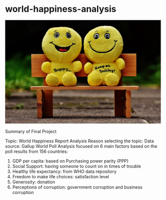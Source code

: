 # world-happiness-analysis

![](https://github.com/vyu821/world-happiness-analysis/blob/emma-1/Happy%20image.jpeg)

Summary of Final Project

Topic: World Happiness Report Analysis 
Reason selecting the topic:
Data source: Gallup World Poll
Analysis focused on 6 main factors based on the poll results from 156 countries:
1.	GDP per capita: based on Purchasing power parity (PPP) 
2.	Social Support: having someone to count on in times of trouble
3.	Healthy life expectancy: from WHO data repository
4.	Freedom to make life choices: satisfaction level
5.	Generosity: donation
6.	Perceptions of corruption: government corruption and business corruption
